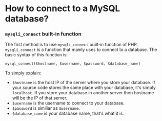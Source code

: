 # How to connect to a MySQL database?

### `mysqli_connect` built-in function

The first method is to use `mysqli_connect` built-in function of PHP. `mysqli_connect` is a function that mainly uses to connect to a database. The basic syntax of this function is:

```sql
mysql_connect($hostname, $username, $password, $database_name)
```

To simply explain:
- `$hostname` is the host IP of the server where you store your database. If your source code stores the same place with your database, it's simply `localhost`. If you store your database in another server then hostname will be the IP of that server.
- `$username` is the username to connect to your database.
- `$password` is similiar as `$username`.
- `$database_name` is your database name, that's what it is.